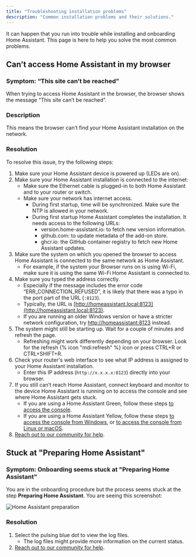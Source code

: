 ```yaml
---
title: "Troubleshooting installation problems"
description: "Common installation problems and their solutions."
---
```


It can happen that you run into trouble while installing and onboarding Home Assistant. This page is here to help you solve the most common problems.

## Can’t access Home Assistant in my browser

### Symptom: “This site can’t be reached”

When trying to access Home Assistant in the browser, the browser shows the message “This site can’t be reached”.

### Description

This means the browser can’t find your Home Assistant installation on the network.

### Resolution

To resolve this issue, try the following steps:

1. Make sure your Home Assistant device is powered up (LEDs are on).
2. Make sure your Home Assistant installation is connected to the internet:
   - Make sure the Ethernet cable is plugged-in to both Home Assistant and to your router or switch.
   - Make sure your network has internet access.
     - During first startup, time will be synchronized. Make sure the NTP is allowed in your network.
     - During first startup Home Assistant completes the installation. It needs access to the following URLs:
       - version.home-assistant.io: to fetch new version information.
       - github.com: to update metadata of the add-on store.
       - ghcr.io: the GitHub container registry to fetch new Home Assistant updates.
3. Make sure the system on which you opened the browser to access Home Assistant is connected to the same network as Home Assistant.
   - For example, if the system your Browser runs on is using Wi-Fi, make sure it is using the same Wi-Fi Home Assistant is connected to.
4. Make sure you typed the address correctly.
   - Especially if the message includes the error code “ERR_CONNECTION_REFUSED”, it is likely that there was a typo in the port part of the URL (`:8123`).
   - Typically, the URL is [http://homeassistant.local:8123](http://homeassistant.local:8123).
   - If you are running an older Windows version or have a stricter network configuration, try [http://homeassistant:8123](http://homeassistant:8123) instead.
5. The system might still be starting up. Wait for a couple of minutes and refresh the page.
   - Refreshing might work differently depending on your browser. Look for the refresh {% icon "mdi:refresh" %} icon or press CTRL+R or CTRL+SHIFT+R.
6. Check your router's web interface to see what IP address is assigned to your Home Assistant installation.
   - Enter this IP address (`http://x.x.x.x:8123`) directly into your browser.
7. If you still can’t reach Home Assistant, connect keyboard and monitor to the device Home Assistant is running on to access the console and see where Home Assistant gets stuck.
   - If you are using a Home Assistant Green, follow these steps [to access the console](https://green.home-assistant.io/guides/use-terminal/).
   - If you are using a Home Assistant Yellow, follow these steps [to access the console from Windows](https://yellow.home-assistant.io/guides/use-serial-console-windows/), or [to access the console from Linux or macOS](https://yellow.home-assistant.io/guides/use-serial-console-linux-macos/).
8. [Reach out to our community for help](https://www.home-assistant.io/help/).

## Stuck at "Preparing Home Assistant"

### Symptom: Onboarding seems stuck at "Preparing Home Assistant"

You are in the onboarding procedure but the process seems stuck at the step **Preparing Home Assistant**.
You are seeing this screenshot:

![Home Assistant preparation](/images/getting-started/onboarding_preparing_01.png)

### Resolution

1. Select the pulsing blue dot to view the log files.
   - The log files might provide more information on the current status.
2. [Reach out to our community for help](https://www.home-assistant.io/help/).
